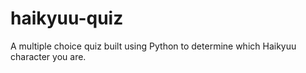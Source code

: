 # haikyuu-quiz
A multiple choice quiz built using Python to determine which Haikyuu character you are.
